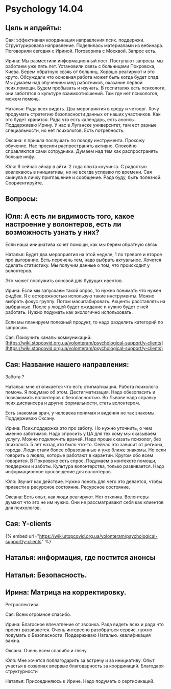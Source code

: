 # Psychology 14.04

## Цель и апдейты: 

Сая: эффективная координация направления  псих. поддержки. Структурировала направление. Поделилась материалами из вебинара. Поговорили сегодня с Ириной. Поговорила с Москвой. Запрос есть. 

Ирина:  Мы разместили информационный пост. Поступают запросы. мы работаем уже пять лет. Установили связь с больницами Покровска, Киева. Берем обратную свзяь от больниц. Хорошо реагируют и это круто. Обсуждали что основная работа может быть когда будет спад. Мы думаем над обучением мед работников, оказание первой псих.помощи. Будем пробывать и изучать. В госпиталях есть психологи, они заботятся о культуре взаимоотношений. Там где нет психологов, можем помочь. 

Наталья: Рада всех видеть. Два мероприятия в среду и четверг. Хочу продумать стратегию безопасности данных от наших участников. Как это будет хранится. Рада что есть календарь, есть анонсы.  Поддерживаю Ирину. У нас в Луганске университет, там ест разные специальности, но нет психологов. Есть потребность. 

Оксана: я пришла послушать по поводу инструмента. Прохожу обучение. Нас просили распространять активно. Спокойно справляются сами сотрудники. Думаем над тем как распространять больше инфу. 

Юля:  Я сейчас эйчар в айти. 2 года опыта коучинга. С радостью вовлекаюсь в инициативы, но не всегда  успеваю по времени. Сая скинула в личку приглашение и сообщение. Рада буду, быть полезной. Соориентируйте.



## Вопросы: 

## Юля: А есть ли видимость того, какое настроение у волонтеров, есть ли возможность узнать у них? 

Если наша инициатива хочет помощи, как мы берем обратную связь. 

Наталья: Будет два мероприятия на этой неделе, 1 по тревоге и второе про выгорание. Есть перечень тем, надо выбрать актуальное. Хочется сделать статистику. Мы получим данные о том, что происходит у волонтеров. 

Это может послужить основой для будущих ивентов. 

Ирина: Если мы запускаем такой опрос, то нужно понимать что нужен фидбек. Я с осторожностью использую такие инструменты. Можно выбрать фокус группу. Потом масштабировать. Акценты расставлять на выбранные. После у людей будет ожидание и нужно будет с ней работать. Нужно подумать как экологично использовать.   

Если мы планируем полезный продукт, то надо разделить категорий по запросам. 

Сая: Поизучить каналы коммуникаций: [https://wiki.stopcovid.org.ua/volonteram/psychological-support/y-clients](https://wiki.stopcovid.org.ua/volonteram/psychological-support/y-clients)

## Сая: Название нашего направления: 

Забота ?

Наталья: мне откликается что есть стигматизация. Работа психолога помочь. Я подумаю об этом. Дестигматизация. Надо обезопасить и познакомить волонтеров с безопасностью. Во Львове надо справку псих.диспансера и другие формальности, стать волонтером. 

Есть знакомая врач, у человека понимая и видения не так знакомы. Поддерживаю Оксану.  

Ирина: Псих.поддержка это про заботу. Но нужно уточнить, о чем именно заботимся. Надо спросить у ЦА для тех кому мы оказываем услугу. Можно подключить врачей.  Надо проще сказать психолог, без психолога. 5 лет назад это было что-то. Сейчас это зависит от региона, города. Люди стали более образованные и уже ближе знакомы. Но если говорить о людях, которые работают в карантин. Кругом обо всем говорится. В Покровске есть спрос. Подумаем в контексте помощи, поддержки и заботы. Культура волонтерства, только развивается. Надо информационное просвещение для волонтеров.  

Юля: Звучит как действие. Нужно понять для чего это делается, чтобы привести в ресурсное состояние. Ресурсное состояние. 

Оксана: Есть опыт, как люди реагируют. Нет отклика. Волонтеры думают что это не им нужно. Они не рассматривают себя как клиентов для психологов. 

 

## Сая: Y-clients 

{% embed url="https://wiki.stopcovid.org.ua/volonteram/psychological-support/y-clients" %}



## Наталья: информация, где постится анонсы 

## Наталья: Безопасность. 

 

## Ирина: Матрица на корректировку. 

Ретроспектива:

Сая: Всем огромное спасибо.  

Ирина: Благосное впечатление от звоонка. Рада видеть всех и рада что проект развивается. Очень интересно разобраться сервис. нужно подумать о Безопасности.  Поддерживаю Наталью. квалификация важна. 

Оксана. Очень всем спасибо и гляну. 

Юля: Мне хочется поблагодарить за встречу и за инициативу. Опыт участья в созвонах впервые благодарность за координаций. Благодаря структурности

Наталья: Присоединяюсь к Ирине. Надо подумать о сертификаций. 

  





